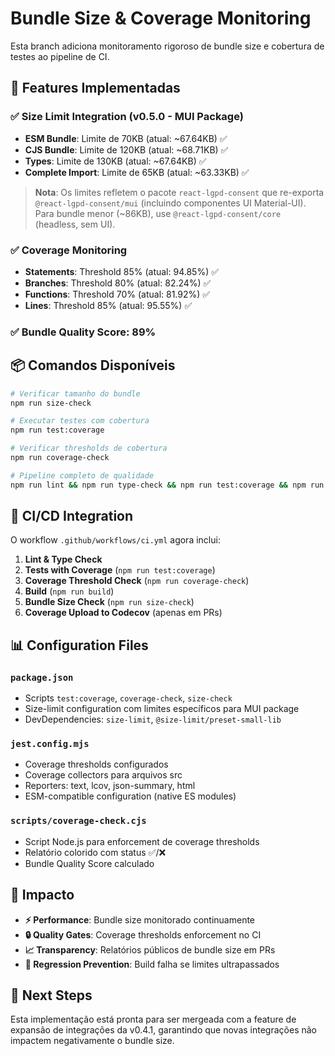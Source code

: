 # Bundle Size & Coverage Monitoring

Esta branch adiciona monitoramento rigoroso de bundle size e cobertura de testes ao pipeline de CI.

## 🎯 Features Implementadas

### ✅ Size Limit Integration (v0.5.0 - MUI Package)
- **ESM Bundle**: Limite de 70KB (atual: ~67.64KB) ✅
- **CJS Bundle**: Limite de 120KB (atual: ~68.71KB) ✅
- **Types**: Limite de 130KB (atual: ~67.64KB) ✅
- **Complete Import**: Limite de 65KB (atual: ~63.33KB) ✅

> **Nota**: Os limites refletem o pacote `react-lgpd-consent` que re-exporta `@react-lgpd-consent/mui` (incluindo componentes UI Material-UI). Para bundle menor (~86KB), use `@react-lgpd-consent/core` (headless, sem UI).

### ✅ Coverage Monitoring
- **Statements**: Threshold 85% (atual: 94.85%) ✅
- **Branches**: Threshold 80% (atual: 82.24%) ✅
- **Functions**: Threshold 70% (atual: 81.92%) ✅
- **Lines**: Threshold 85% (atual: 95.55%) ✅

### ✅ Bundle Quality Score: 89%

## 📦 Comandos Disponíveis

```bash
# Verificar tamanho do bundle
npm run size-check

# Executar testes com cobertura
npm run test:coverage

# Verificar thresholds de cobertura
npm run coverage-check

# Pipeline completo de qualidade
npm run lint && npm run type-check && npm run test:coverage && npm run coverage-check && npm run build && npm run size-check
```

## 🔧 CI/CD Integration

O workflow `.github/workflows/ci.yml` agora inclui:

1. **Lint & Type Check**
2. **Tests with Coverage** (`npm run test:coverage`)
3. **Coverage Threshold Check** (`npm run coverage-check`)
4. **Build** (`npm run build`)
5. **Bundle Size Check** (`npm run size-check`)
6. **Coverage Upload to Codecov** (apenas em PRs)

## 📊 Configuration Files

### `package.json`
- Scripts `test:coverage`, `coverage-check`, `size-check`
- Size-limit configuration com limites específicos para MUI package
- DevDependencies: `size-limit`, `@size-limit/preset-small-lib`

### `jest.config.mjs`
- Coverage thresholds configurados
- Coverage collectors para arquivos src
- Reporters: text, lcov, json-summary, html
- ESM-compatible configuration (native ES modules)

### `scripts/coverage-check.cjs`
- Script Node.js para enforcement de coverage thresholds
- Relatório colorido com status ✅/❌
- Bundle Quality Score calculado

## 🎯 Impacto

- **⚡ Performance**: Bundle size monitorado continuamente
- **🔒 Quality Gates**: Coverage thresholds enforcement no CI
- **📈 Transparency**: Relatórios públicos de bundle size em PRs
- **🚫 Regression Prevention**: Build falha se limites ultrapassados

## 🚀 Next Steps

Esta implementação está pronta para ser mergeada com a feature de expansão de integrações da v0.4.1, garantindo que novas integrações não impactem negativamente o bundle size.